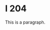 <!DOCTYPE html>
<html>
<head>
  <title>hello World</title>
</head>
<body>

<h1>I 204</h1>
<p>This is a paragraph.</p>

</body>
</html>
